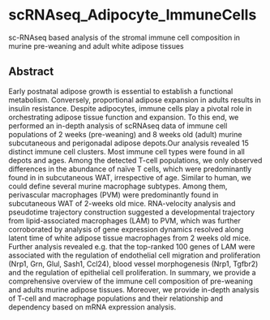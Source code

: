 # scRNAseq_Adipocyte_ImmuneCells
sc-RNAseq based analysis of the stromal immune cell composition in murine pre-weaning and adult white adipose tissues 

## Abstract
Early postnatal adipose growth is essential to establish a functional metabolism. Conversely, proportional adipose expansion in adults results in insulin resistance. Despite adipocytes, immune cells play a pivotal role in orchestrating adipose tissue function and expansion. To this end, we performed an in-depth analysis of scRNAseq data of immune cell populations of 2 weeks (pre-weaning) and 8 weeks old (adult) murine subcutaneous and perigonadal adipose depots.Our analysis revealed 15 distinct immune cell clusters. Most immune cell types were found in all depots and ages. Among the detected T-cell populations, we only observed differences in the abundance of naïve T cells, which were predominantly found in in subcutaneous WAT, irrespective of age. Similar to human, we could define several murine macrophage subtypes. Among them, perivascular macrophages (PVM) were predominantly found in subcutaneous WAT of 2-weeks old mice. RNA-velocity analysis and pseudotime trajectory construction suggested a developmental trajectory from lipid-associated macrophages (LAM) to PVM, which was further corroborated by analysis of gene expression dynamics resolved along latent time of white adipose tissue macrophages from 2 weeks old mice. Further analysis revealed e.g. that the top-ranked 100 genes of LAM were associated with the regulation of endothelial cell migration and proliferation (Nrp1, Grn, Glul, Sash1, Ccl24), blood vessel morphogenesis (Nrp1, Tgfbr2) and the regulation of epithelial cell proliferation. In summary, we provide a comprehensive overview of the immune cell composition of pre-weaning and adults murine adipose tissues. Moreover, we provide in-depth analysis of T-cell and macrophage populations and their relationship and dependency based on mRNA expression analysis.
